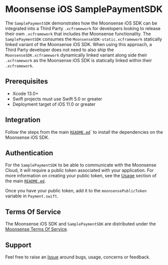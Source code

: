 # Moonsense iOS SamplePaymentSDK

The `SamplePaymentSDK` demonstrates how the Moonsense iOS SDK can be integrated into a Third Party `.xcframework` for developers looking to release their own `.xcframework` that includes the Moonsense functionality. The `SamplePaymentSDK` consumes the `MoonsenseSDK-static.xcframework` statically linked variant of the Moonsense iOS SDK. When using this approach, a Third Party developer does not need to also ship the `MoonsenseSDK.xcframework` dynamically linked variant along side their `.xcframework` as the Moonsense iOS SDK is statically linked within their `.xcframework`.

## Prerequisites

- Xcode 13.0+
- Swift projects must use Swift 5.0 or greater
- Deployment target of iOS 11.0 or greater

## Integration

Follow the steps from the main [`README.md`](../README.md/#integration)` to install the dependencies on the Moonsense iOS SDK.

## Authentication

For the `SamplePaymentSDK` to be able to communicate with the Moonsense Cloud, it will require a public token associated with your application. For more information on creating your public token, see the [Usage](../README.md/#usage) section of the main [`README.md`](../README.md).

Once you have your public token, add it to the  `moonsensePublicToken` variable in `Payment.swift`.

## Terms Of Service

The Moonsense iOS SDK and `SamplePaymentSDK` are distributed under the [Moonsense Terms Of Service](https://www.moonsense.io/terms-of-service).

## Support

Feel free to raise an [Issue](https://github.com/moonsense/moonsense-ios-sdk/issues) around bugs, usage, concerns or feedback.
